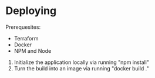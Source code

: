# Deploying

Prerequesites:

- Terraform
- Docker
- NPM and Node

1. Initialize the application locally via running "npm install"
2. Turn the build into an image via running "docker build ."
